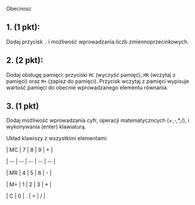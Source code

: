 Obecnosc

## 1. (1 pkt):
Dodaj przycisk `.` i możliwość wprowadzania liczb zmiennoprzecinkowych.
## 2. (2 pkt):
Dodaj obsługę pamięci: przyciski `MC` (wyczyść pamięć), `MR` (wczytaj z pamięci)
oraz `M+` (zapisz do pamięci).
Przycisk wczytaj z pamięci wypisuje wartość pamięci do obecnie wprowadzanego
elementu równania.
## 3. (1 pkt)
Dodaj możliwość wprowadzania cyfr, operacji matematyczncych (+,-,*,/), 
i wykonywania (enter) klawiaturą.

Układ klawiszy z wszystkimi elementami:

| MC | 7 | 8 | 9 | + |

| -- | -- | -- | -- | -- |

| MR | 4 | 5 | 6 | - |

| M+ | 1 | 2 | 3 | * |

| C | 0 | . | = | / |
